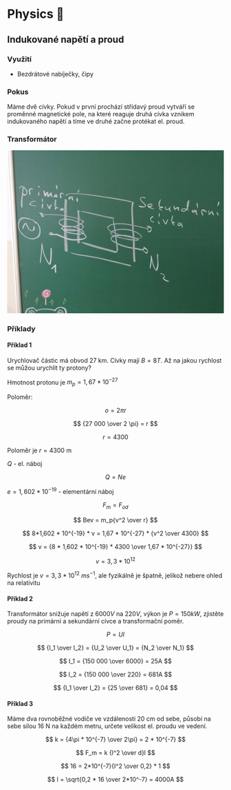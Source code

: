 # Physics 🍎

## Indukované napětí a proud

### Využití
- Bezdrátové nabíječky, čipy

### Pokus
Máme dvě cívky. Pokud v první prochází střídavý proud vytváří se proměnné magnetické pole, na které reaguje druhá cívka vznikem indukovaného napětí a tíme ve druhé začne protékat el. proud.

### Transformátor
![](../images/physics/transformer.jpg)

### Příklady

#### Příklad 1

Urychlovač částic má obvod 27 km. Cívky mají $B = 8T$. Až na jakou rychlost se můžou urychlit ty protony?

Hmotnost protonu je $m_p = 1,67 * 10^{-27}$

Poloměr:

$$ o = 2 \pi r $$

$$ {27 000 \over 2 \pi} = r $$

$$ r = 4300 $$

Poloměr je $r = 4300$ m

$Q$ - el. náboj

$$ Q = Ne $$

$e = 1,602 * 10^{-19}$ - elementární náboj

$$ F_m = F_{od} $$

$$ Bev = m_p{v^2 \over r} $$

$$ 8*1,602 * 10^{-19} * v = 1,67 * 10^{-27} * {v^2 \over 4300}  $$

$$ v = {8 * 1,602 * 10^{-19} * 4300 \over 1,67 * 10^{-27}} $$

$$ v = 3,3 * 10^{12} $$

Rychlost je $v = 3,3 * 10^{12}$  $ms^{-1}$, ale fyzikálně je špatně, jelikož nebere ohled na relativitu


#### Příklad 2

Transformátor snižuje napětí z $6000V$  na $220V$, výkon je $P = 150 kW$, zjistěte proudy na primární a sekundární cívce a transformační poměr.


$$ P = UI $$

$$ {I_1 \over I_2} = {U_2 \over U_1} = {N_2 \over N_1} $$

$$ I_1 = {150 000 \over 6000} = 25A $$

$$ I_2 = {150 000 \over 220} = 681A $$

$$ {I_1 \over I_2} = {25 \over 681} = 0,04 $$

#### Příklad 3
Máme dva rovnoběžné vodiče ve vzdálenosti 20 cm od sebe, působí na sebe silou 16 N na každém metru, určete velikost el. proudu ve vedení.

$$ k = {4\pi * 10^{-7} \over 2\pi} = 2 * 10^{-7} $$

$$ F_m = k {I^2 \over d}l $$

$$ 16 = 2*10^{-7}{I^2 \over 0,2} * 1 $$

$$ I = \sqrt{0,2 * 16 \over 2*10^-7} = 4000A $$

